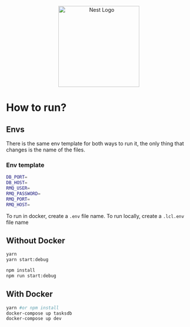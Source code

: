 <p align="center">
  <a href="http://nestjs.com/" target="blank"><img src="https://nestjs.com/img/logo_text.svg" width="220" alt="Nest Logo" /></a>
</p>

# How to run?

## Envs
There is the same env template for both ways to run it, the only thing that changes is the name of the files.

### Env template
```bash
DB_PORT=
DB_HOST=
RMQ_USER=
RMQ_PASSWORD=
RMQ_PORT=
RMQ_HOST=
```

To run in docker, create a `.env` file name.
To run locally, create a `.lcl.env` file name

## Without Docker

```bash
yarn
yarn start:debug
```

```bash
npm install
npm run start:debug
```

## With Docker

```bash
yarn #or npm install
docker-compose up tasksdb
docker-compose up dev
```